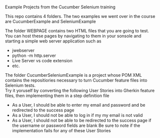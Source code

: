 Example Projects from the Cucumber Selenium training

This repo contains 4 folders.  The two examples we went over in the course are CucumberExample and SeleniumExample

The folder WEBPAGE contains two HTML files that you are going to test.  You can host these pages by navigating to them in your sonsole and starting a simple web server application such as 
- jwebserver
- python -m http.server
- Live Server vs code extension
- etc.

The folder CucumberSeleniumExample is a project whose POM XML contains the repositiories necessary to turn Cucumber feature files into Selenium tests.  
Try it yoruself by converting the following User Stories into Gherkin feature files, then implementing them in a step definition file
- As a User, I should be able to enter my email and password and be redirected to the success page
- As a User, I should not be able to log in if my my email is not valid
- As a User, I should not be able to be redirected to the success page if the username or password fields are blank
Be sure to note if the implementation fails for any of these User Stories
